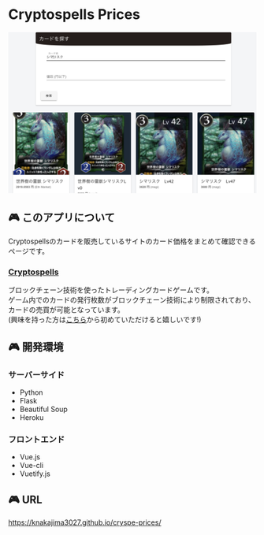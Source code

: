 # Cryptospells Prices
![シマリスクの検索結果](./asset/sample.png "シマリスク")
  

## :video_game: このアプリについて  
Cryptospellsのカードを販売しているサイトのカード価格をまとめて確認できるページです。  
  

### [Cryptospells](https://cryptospells.jp/)  
ブロックチェーン技術を使ったトレーディングカードゲームです。  
ゲーム内でのカードの発行枚数がブロックチェーン技術により制限されており、カードの売買が可能となっています。  
(興味を持った方は[こちら](https://cryptospells.jp/?refferal=Rbg_KhLlVPUpIIOioW9abA)から初めていただけると嬉しいです!)
  

## :video_game: 開発環境  
### サーバーサイド  
* Python
* Flask
* Beautiful Soup  
* Heroku
  

### フロントエンド
* Vue.js
* Vue-cli
* Vuetify.js
  

## :video_game: URL  
https://knakajima3027.github.io/cryspe-prices/
